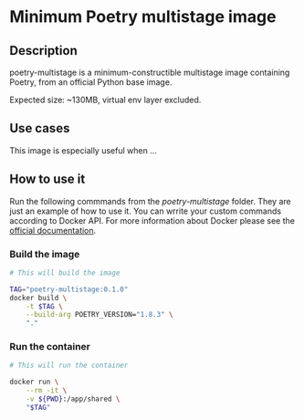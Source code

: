 # Minimum Poetry multistage image

## Description

poetry-multistage is a minimum-constructible multistage image containing Poetry, from an official Python base image.

Expected size: ~130MB, virtual env layer excluded.

## Use cases

This image is especially useful when ...

## How to use it

Run the following commmands from the *poetry-multistage* folder. They are just an example of how to use it. You can wrrite your custom commands according to Docker API. For more information about Docker please see the [official documentation](https://docs.docker.com/).

### Build the image

```bash
# This will build the image

TAG="poetry-multistage:0.1.0"
docker build \
    -t $TAG \
    --build-arg POETRY_VERSION="1.8.3" \
    "."
```

### Run the container

```bash
# This will run the container

docker run \
    --rm -it \
    -v ${PWD}:/app/shared \
    "$TAG"
```
